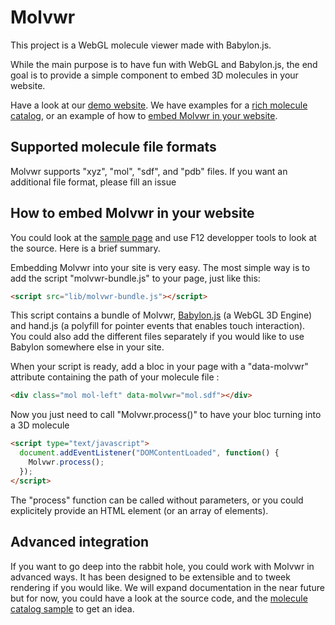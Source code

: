 Molvwr
==========

This project is a WebGL molecule viewer made with Babylon.js.

While the main purpose is to have fun with WebGL and Babylon.js, the end goal is to provide a simple component to embed 3D molecules in your website.

Have a look at our [demo website](https://sciencelabshs.github.io/molvwr/). We have examples for a [rich molecule catalog](https://sciencelabshs.github.io/molvwr), or an example of how to [embed Molvwr in your website](https://sciencelabshs.github.io/molvwr/embedexample.html).

## Supported molecule file formats
Molvwr supports "xyz", "mol", "sdf", and "pdb" files. If you want an additional file format, please fill an issue

## How to embed Molvwr in your website
You could look at the [sample page](https://sciencelabshs.github.io/molvwr/embedexample.html) and use F12 developper tools to look at the source. Here is a brief summary.

Embedding Molvwr into your site is very easy. The most simple way is to add the script "molvwr-bundle.js" to your page, just like this:<br/>
```html
<script src="lib/molvwr-bundle.js"></script>
```

This script contains a bundle of Molvwr, [Babylon.js](http://www.babylonjs.com) (a WebGL 3D Engine) and hand.js (a polyfill for pointer events that enables touch interaction).<br/>
You could also add the different files separately if you would like to use Babylon somewhere else in your site.
            
When your script is ready, add a bloc in your page with a "data-molvwr" attribute containing the path of your molecule file :
```html
<div class="mol mol-left" data-molvwr="mol.sdf"></div>
```

Now you just need to call "Molvwr.process()" to have your bloc turning into a 3D molecule
```html
<script type="text/javascript">
  document.addEventListener("DOMContentLoaded", function() {
    Molvwr.process();
  });
</script>
````
The "process" function can be called without parameters, or you could explicitely provide an HTML element (or an array of elements).

## Advanced integration
If you want to go deep into the rabbit hole, you could work with Molvwr in advanced ways. It has been designed to be extensible and to tweek rendering if you would like. We will expand documentation in the near future but for now, you could have a look at the source code, and the [molecule catalog sample](http://gleborgne.github.io/molvwr) to get an idea.
